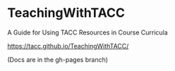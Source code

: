 # TeachingWithTACC

A Guide for Using TACC Resources in Course Curricula

https://tacc.github.io/TeachingWithTACC/


(Docs are in the gh-pages branch)
